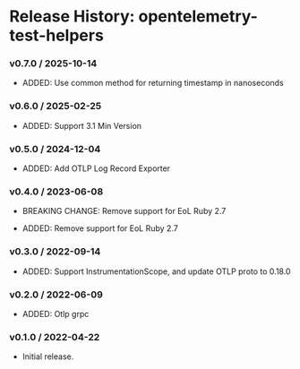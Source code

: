 # Release History: opentelemetry-test-helpers

### v0.7.0 / 2025-10-14

* ADDED: Use common method for returning timestamp in nanoseconds

### v0.6.0 / 2025-02-25

- ADDED: Support 3.1 Min Version

### v0.5.0 / 2024-12-04

- ADDED: Add OTLP Log Record Exporter

### v0.4.0 / 2023-06-08

- BREAKING CHANGE: Remove support for EoL Ruby 2.7

- ADDED: Remove support for EoL Ruby 2.7

### v0.3.0 / 2022-09-14

- ADDED: Support InstrumentationScope, and update OTLP proto to 0.18.0

### v0.2.0 / 2022-06-09

- ADDED: Otlp grpc

### v0.1.0 / 2022-04-22

- Initial release.
